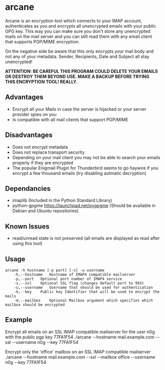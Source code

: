 # arcane #

Arcane is an encryption tool which connects to your IMAP account, authenticates as you and encrypts all unencrypted emails with your public GPG key. This way you can make sure you don't store any unencrypted mails on the mail server and you can still read them with any email client that supports PGP/MIME encryption.

On the negative side be aware that this only encrypts your mail body and not any of your metadata. Sender, Recipients, Date and Subject all stay unencrypted!

**ATTENTION: BE CAREFUL THIS PROGRAM COULD DELETE YOUR EMAILS OR DESTROY THEM BEYOND USE. MAKE A BACKUP BEFORE TRYING THIS ENCRYPTION TOOL! REALLY.**

## Advantages ##
* Encrypt all your Mails in case the server is hijacked or your server provider spies on you 
* Is compatible with all mail clients that support PGP/MIME

## Disadvantages ##
* Does not encrypt metadata
* Does not replace transport security
* Depending on your mail client you may not be able to search your emails properly if they are encrypted
* The popular Enigmail Plugin for Thunderbird seems to go haywire if you encrypt a few thousand emails (try disabling autmatic decryption)

## Dependancies ##
* imaplib (Included in the Python Standard Library)
* python-gpgme https://launchpad.net/pygpgme (Should be available in Debian and Ubuntu repositories)

## Known Issues ##
* read/unread state is not preserved (all emails are displayed as read after using this tool)

## Usage ##
    arcane -h hostname [-p port] [-s] -u username
        -h,--hostname	Hostname of IMAP4 compatible mailserver
        -p,--port	Optional port number of IMAP4 service
        -s,--ssl	Optional SSL flag (changes default port to 993)
        -u,--username	Username that should be used for authentication
        -k,--key	Public key Identifier that will be used to encrypt the mails
        -m,--mailbox	Optional Mailbox argument which specifies which mailbox should be encrypted


## Example ##
Encrypt all emails on an SSL IMAP compatible mailserver for the user n0g
with the public pgp key 77FA1F54
     ./arcane --hostname mail.example.com --ssl --username n0g --key 77FA1F54

Encrypt only the 'office' mailbox on an SSL IMAP compatible mailserver
     ./arcane --hostname mail.example.com --ssl --mailbox office --username n0g --key 77FA1F54
